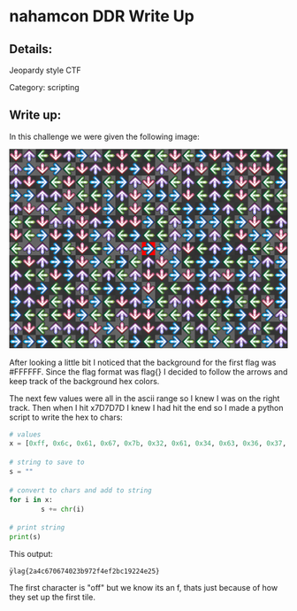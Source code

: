# nahamcon DDR Write Up

## Details:

Jeopardy style CTF

Category: scripting

## Write up:

In this challenge we were given the following image:

![](./Original-Files/ddr.png)

After looking a little bit I noticed that the background for the first flag was #FFFFFF. Since the flag format was flag{} I decided to follow the arrows and keep track of the background hex colors.

The next few values were all in the ascii range so I knew I was on the right track. Then when I hit x7D7D7D I knew I had hit the end so I made a python script to write the hex to chars:

```python
# values
x = [0xff, 0x6c, 0x61, 0x67, 0x7b, 0x32, 0x61, 0x34, 0x63, 0x36, 0x37, 0x30, 0x36, 0x37, 0x34, 0x30, 0x32, 0x33, 0x62, 0x39, 0x37, 0x32, 0x66, 0x34, 0x65, 0x66, 0x32, 0x62, 0x63, 0x31, 0x39, 0x32, 0x32, 0x34, 0x65, 0x32, 0x35, 0x7d]

# string to save to
s = ""

# convert to chars and add to string
for i in x:
        s += chr(i)

# print string
print(s)
```

This output:

```
ÿlag{2a4c670674023b972f4ef2bc19224e25}
```

The first character is "off" but we know its an f, thats just because of how they set up the first tile.